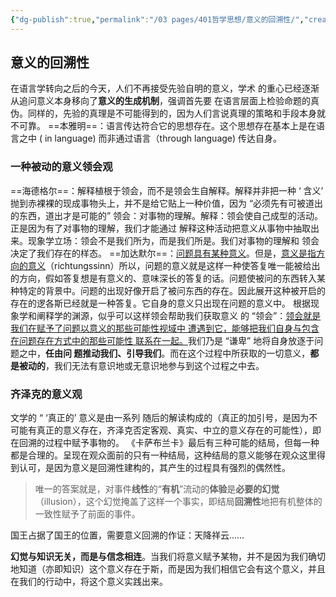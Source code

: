 ```yaml
---
{"dg-publish":true,"permalink":"/03 pages/401哲学思想/意义的回溯性/","created":"2024-11-30T20:53:59.996+08:00","updated":"2025-03-02T20:31:51.573+08:00"}
---
```


## 意义的回溯性
在语言学转向之后的今天，人们不再接受先验自明的意义，学术 的重心已经逐渐从追问意义本身移向了**意义的生成机制**，强调首先要 在语言层面上检验命题的真伪。同样的，先验的真理是不可能得到的，因为人们言说真理的策略和手段本身就不可靠。
==本雅明==：语言传达符合它的思想存在。这个思想存在基本上是在语言之中 ( in language) 而非通过语言（through language) 传达自身。
### 一种被动的意义领会观
==海德格尔==：解释植根于领会，而不是领会生自解释。解释并非把一种 ‘ 含义’ 抛到赤裸裸的现成事物头上，并不是给它贴上一种价值，因为 “必须先有可被道出的东西，道出才是可能的”
领会：对事物的理解。解释：领会使自己成型的活动。正是因为有了对事物的理解，我们才能通过 解释这种活动把意义从事物中抽取出来。现象学立场：领会不是我们所为，而是我们所是。我们对事物的理解和 领会决定了我们存在的样态。
==加达默尔==：<u>问题具有某种意义</u>。但是，<u>意义是指方向的意义</u>（richtungssinn）所以，问题的意义就是这样一种使答复唯一能被给出的方向，假如答复想是有意义的、意味深长的答复的话。问题使被问的东西转入某种特定的背景中。问题的出现好像开启了被问东西的存在。因此展开这种被开启的存在的逻各斯已经就是一种答复。它自身的意义只出现在问题的意义中。
根据现象学和阐释学的渊源，似乎可以这样领会帮助我们获取意义 的 “领会”：<u>领会就是我们在赋予了问题以意义的那些可能性视域中 遭遇到它，能够把我们自身与包含在问题存在方式中的那些可能性 联系在一起。</u>我们乃是 “谦卑” 地将自身放逐于问题之中，**任由问 题推动我们、引导我们**。而在这个过程中所获取的一切意义，**都是被动的**，我们无法有意识地或无意识地参与到这个过程之中去。
### 齐泽克的意义观
文学的 “ ‘真正的’ 意义是由一系列 随后的解读构成的（真正的加引号，是因为不可能有真正的意义存在，齐泽克否定客观、真实、中立的意义存在的可能性），即在回溯的过程中赋予事物的。
《卡萨布兰卡》最后有三种可能的结局，但每一种都是合理的。呈现在观众面前的只有一种结局，这种结局的意义能够在观众这里得到认可，是因为意义是回溯性建构的，其产生的过程具有强烈的偶然性。
> 唯一的答案就是，对事件**线性**的“**有机**”流动的**体验**是**必要的幻觉**（illusion），这个幻觉掩盖了这样一个事实，即结局**回溯性**地把有机整体的一致性赋予了前面的事件。

国王占据了国王的位置，需要意义回溯的作证：天降祥云……

**幻觉与知识无关，而是与信念相连**。当我们将意义赋予某物，并不是因为我们确切地知道（亦即知识）这个意义存在于斯，而是因为我们相信它会有这个意义，并且在我们的行动中，将这个意义实践出来。